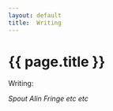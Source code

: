 ```yaml
---
layout: default
title:  Writing
---
```


# {{ page.title }}


Writing:

_Spout_
_Alin_
_Fringe_
_etc_
_etc_
